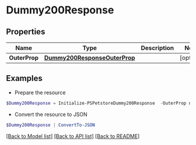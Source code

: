 # Dummy200Response
## Properties

Name | Type | Description | Notes
------------ | ------------- | ------------- | -------------
**OuterProp** | [**Dummy200ResponseOuterProp**](Dummy200ResponseOuterProp.md) |  | [optional] 

## Examples

- Prepare the resource
```powershell
$Dummy200Response = Initialize-PSPetstoreDummy200Response  -OuterProp null
```

- Convert the resource to JSON
```powershell
$Dummy200Response | ConvertTo-JSON
```

[[Back to Model list]](../README.md#documentation-for-models) [[Back to API list]](../README.md#documentation-for-api-endpoints) [[Back to README]](../README.md)

